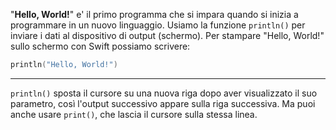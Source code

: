 "__Hello, World!__" e' il primo programma che si impara quando si inizia a programmare in un nuovo linguaggio.
Usiamo la funzione `println()` per inviare i dati al dispositivo di output (schermo).
Per stampare "Hello, World!" sullo schermo con Swift possiamo scrivere:
```kotlin
println("Hello, World!")
```

---

`println()` sposta il cursore su una nuova riga dopo aver visualizzato il suo parametro, così l'output successivo appare sulla riga successiva.
Ma puoi anche usare `print()`, che lascia il cursore sulla stessa linea.
